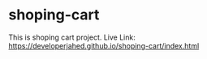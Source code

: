 # shoping-cart
This is shoping cart project.
Live Link:
https://developerjahed.github.io/shoping-cart/index.html
